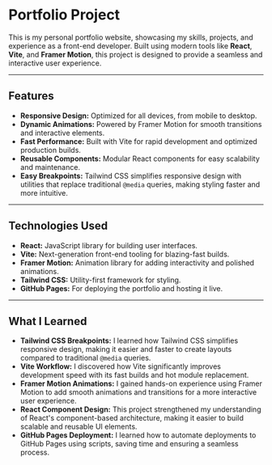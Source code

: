# Portfolio Project

This is my personal portfolio website, showcasing my skills, projects, and experience as a front-end developer. Built using modern tools like **React**, **Vite**, and **Framer Motion**, this project is designed to provide a seamless and interactive user experience.

---

## Features
- **Responsive Design:** Optimized for all devices, from mobile to desktop.
- **Dynamic Animations:** Powered by Framer Motion for smooth transitions and interactive elements.
- **Fast Performance:** Built with Vite for rapid development and optimized production builds.
- **Reusable Components:** Modular React components for easy scalability and maintenance.
- **Easy Breakpoints:** Tailwind CSS simplifies responsive design with utilities that replace traditional `@media` queries, making styling faster and more intuitive.

---

## Technologies Used
- **React:** JavaScript library for building user interfaces.
- **Vite:** Next-generation front-end tooling for blazing-fast builds.
- **Framer Motion:** Animation library for adding interactivity and polished animations.
- **Tailwind CSS:** Utility-first framework for styling.
- **GitHub Pages:** For deploying the portfolio and hosting it live.

---

## What I Learned

- **Tailwind CSS Breakpoints:** I learned how Tailwind CSS simplifies responsive design, making it easier and faster to create layouts compared to traditional `@media` queries.
- **Vite Workflow:** I discovered how Vite significantly improves development speed with its fast builds and hot module replacement.
- **Framer Motion Animations:** I gained hands-on experience using Framer Motion to add smooth animations and transitions for a more interactive user experience.
- **React Component Design:** This project strengthened my understanding of React's component-based architecture, making it easier to build scalable and reusable UI elements.
- **GitHub Pages Deployment:** I learned how to automate deployments to GitHub Pages using scripts, saving time and ensuring a seamless process.